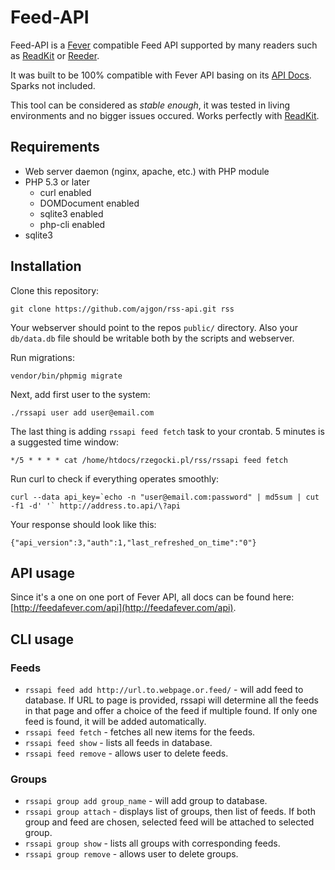 # Feed-API

Feed-API is a [Fever](http://feedafever.com/) compatible Feed API supported by many readers such as [ReadKit](http://readkitapp.com/) or [Reeder](http://reederapp.com/).

It was built to be 100% compatible with Fever API basing on its [API Docs](http://feedafever.com/api). Sparks not included.

This tool can be considered as _stable enough_, it was tested in living environments and no bigger issues occured. Works perfectly with [ReadKit](http://readkitapp.com/).

## Requirements

* Web server daemon (nginx, apache, etc.) with PHP module
* PHP 5.3 or later
    * curl enabled
    * DOMDocument enabled
    * sqlite3 enabled
    * php-cli enabled
* sqlite3

## Installation

Clone this repository:

    git clone https://github.com/ajgon/rss-api.git rss

Your webserver should point to the repos `public/` directory. Also your `db/data.db` file should be writable both by the scripts and webserver. 

Run migrations:

    vendor/bin/phpmig migrate

Next, add first user to the system:

    ./rssapi user add user@email.com

The last thing is adding `rssapi feed fetch` task to your crontab. 5 minutes is a suggested time window:

    */5 * * * * cat /home/htdocs/rzegocki.pl/rss/rssapi feed fetch

Run curl to check if everything operates smoothly:

    curl --data api_key=`echo -n "user@email.com:password" | md5sum | cut -f1 -d' '` http://address.to.api/\?api

Your response should look like this:

    {"api_version":3,"auth":1,"last_refreshed_on_time":"0"}

## API usage

Since it's a one on one port of Fever API, all docs can be found here: [http://feedafever.com/api](http://feedafever.com/api).

## CLI usage

### Feeds

* `rssapi feed add http://url.to.webpage.or.feed/` - will add feed to database. If URL to page is provided, rssapi will determine all the feeds in that page and offer a choice of the feed if multiple found. If only one feed is found, it will be added automatically.
* `rssapi feed fetch` - fetches all new items for the feeds.
* `rssapi feed show` - lists all feeds in database.
* `rssapi feed remove` - allows user to delete feeds.

### Groups

* `rssapi group add group_name` - will add group to database.
* `rssapi group attach` - displays list of groups, then list of feeds. If both group and feed are chosen, selected feed will be attached to selected group.
* `rssapi group show` - lists all groups with corresponding feeds.
* `rssapi group remove` - allows user to delete groups.
